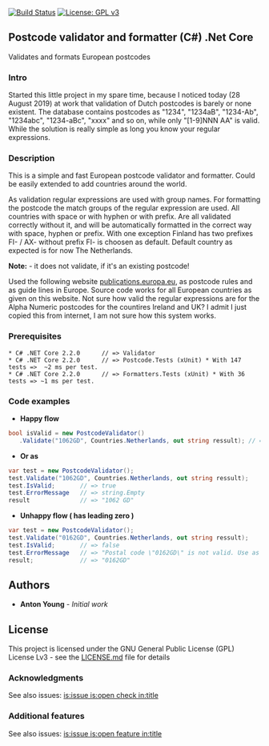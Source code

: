[![Build Status](https://dev.azure.com/antonyoung/Validator/_apis/build/status/antonyoung.postalcode?branchName=master)](https://dev.azure.com/antonyoung/Validator/_build/latest?definitionId=3&branchName=master)
[![License: GPL v3](https://img.shields.io/badge/License-GPLv3-blue.svg)](https://www.gnu.org/licenses/gpl-3.0)
## Postcode validator and formatter (C#) .Net Core

Validates and formats European postcodes

### Intro

Started this little project in my spare time, because I noticed today (28 August 2019) at work that validation of Dutch postcodes is barely or none existent. 
The database contains postcodes as "1234", "1234aB", "1234-Ab", "1234abc", "1234-aBc", "xxxx" and so on, while only "[1-9]NNN AA" is valid. 
While the solution is really simple as long you know your regular expressions. 

### Description

This is a simple and fast European postcode validator and formatter. 
Could be easily extended to add countries around the world.

As validation regular expressions are used with group names. 
For formatting the postcode the match groups of the regular expression are used. 
All countries with space or with hyphen or with prefix.
Are all validated correctly without it, and will be automatically formatted in the correct way with space, hyphen or prefix. 
With one exception Finland has two prefixes FI- / AX- without prefix FI- is choosen as default.
Default country as expected is for now The Netherlands.    

**Note:** - it does not validate, if it's an existing postcode!

Used the following website [publications.europa.eu](http://publications.europa.eu/code/en/en-390105.htm), as postcode rules and as guide lines in Europe. 
Source code works for all European countries as given on this website.
Not sure how valid the regular expressions are for the Alpha Numeric postcodes for the countires Ireland and UK?
I admit I just copied this from internet, I am not sure how this system works. 
 
### Prerequisites
```
* C# .NET Core 2.2.0	  // => Validator
* C# .NET Core 2.2.0      // => Postcode.Tests (xUnit) * With 147 tests =>  ~2 ms per test.
* C# .NET Core 2.2.0      // => Formatters.Tests (xUnit) * With 36 tests => ~1 ms per test.
```
### Code examples

* **Happy flow**
```csharp
bool isValid = new PostcodeValidator()
   .Validate("1062GD", Countries.Netherlands, out string ressult); // => result = "1062 GD", isValid = true
```
* **Or as** 
```csharp
var test = new PostcodeValidator(); 
test.Validate("1062GD", Countries.Netherlands, out string ressult);
test.IsValid;       // => true					
test.ErrorMessage   // => string.Empty
result              // => "1062 GD"
```
* **Unhappy flow ( has leading zero )**
```csharp
var test = new PostcodeValidator(); 
test.Validate("0162GD", Countries.Netherlands, out string ressult);
test.IsValid;       // => false					
test.ErrorMessage   // => "Postal code \"0162GD\" is not valid. Use as example \"1234 AB\"."
result;             // => "0162GD"
```

## Authors

* **Anton Young** - *Initial work*

## License

This project is licensed under the GNU General Public License (GPL) License Lv3 - see the [LICENSE.md](LICENSE.md) file for details

### Acknowledgments
See also issues: [is:issue is:open check in:title](https://github.com/antonyoung/postalcode/issues?utf8=%E2%9C%93&q=is%3Aissue+is%3Aopen+check+in%3Atitle)

### Additional features
See also issues: [is:issue is:open feature in:title](https://github.com/antonyoung/postalcode/issues?utf8=%E2%9C%93&q=is%3Aissue+is%3Aopen+feature+in%3Atitle+)
